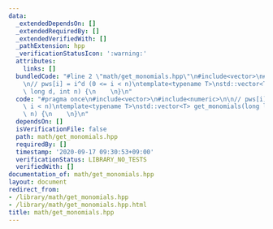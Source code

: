 ```yaml
---
data:
  _extendedDependsOn: []
  _extendedRequiredBy: []
  _extendedVerifiedWith: []
  _pathExtension: hpp
  _verificationStatusIcon: ':warning:'
  attributes:
    links: []
  bundledCode: "#line 2 \"math/get_monomials.hpp\"\n#include<vector>\n#include<numeric>\n\
    \n// pws[i] = i^d (0 <= i < n)\ntemplate<typename T>\nstd::vector<T> get_monomials(long\
    \ long d, int n) {\n    \n}\n"
  code: "#pragma once\n#include<vector>\n#include<numeric>\n\n// pws[i] = i^d (0 <=\
    \ i < n)\ntemplate<typename T>\nstd::vector<T> get_monomials(long long d, int\
    \ n) {\n    \n}\n"
  dependsOn: []
  isVerificationFile: false
  path: math/get_monomials.hpp
  requiredBy: []
  timestamp: '2020-09-17 09:30:53+09:00'
  verificationStatus: LIBRARY_NO_TESTS
  verifiedWith: []
documentation_of: math/get_monomials.hpp
layout: document
redirect_from:
- /library/math/get_monomials.hpp
- /library/math/get_monomials.hpp.html
title: math/get_monomials.hpp
---
```


